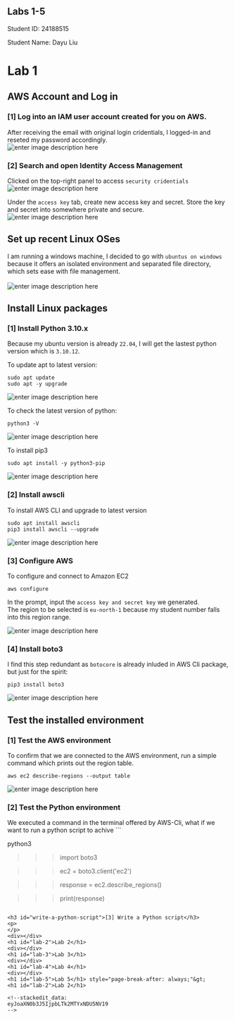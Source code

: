 <p></p><div></div><p></p>
  <h2>Labs 1-5</h2>
  <p>Student ID: 24188515</p>
  <p>Student Name: Dayu Liu</p>
<h1 id="lab-1">Lab 1</h1>
<h2 id="aws-account-and-log-in">AWS Account and Log in</h2>
<h3 id="log-into-an-iam-user-account-created-for-you-on-aws.">[1] Log into an IAM user account created for you on AWS.</h3>
<p>After receiving the email with original login cridentials, I logged-in and reseted my password accordingly.<br>
<img src="http://127.0.0.1/assets/lab1-1.png" alt="enter image description here"></p>
<h3 id="search-and-open-identity-access-management">[2] Search and open Identity Access Management</h3>
<p>Clicked on the top-right panel to access <code>security cridentials</code><br>
<img src="http://127.0.0.1/assets/lab1-2.png" alt="enter image description here"></p>
<p>Under the <code>access key</code> tab, create new access key and secret. Store the key and secret into somewhere private and secure.<br>
<img src="http://127.0.0.1/assets/lab1-3.png" alt="enter image description here"></p>
<h2 id="set-up-recent-linux-oses">Set up recent Linux OSes</h2>
<p>
</p><p>
I am running a windows machine, I decided to go with <code>ubuntus on windows</code> because it offers an isolated environment and separated file directory, which sets ease with file management.<br><br>
<img src="http://127.0.0.1/assets/lab1-4.png" alt="enter image description here"></p>
<h2 id="install-linux-packages">Install Linux packages</h2>
<h3 id="install-python-3.10.x">[1] Install Python 3.10.x</h3>
<p>Because my ubuntu version is already <code>22.04</code>, I will get the lastest python version which is <code>3.10.12</code>.</p>
<p>To update apt to latest version:</p>
<pre><code>sudo apt update
sudo apt -y upgrade
</code></pre>
<p><img src="http://127.0.0.1/assets/lab1-5.png" alt="enter image description here"></p>
<p>To check the latest version of python:</p>
<pre><code>python3 -V
</code></pre>
<p><img src="http://127.0.0.1/assets/lab1-6.png" alt="enter image description here"></p>
<p>To install pip3</p>
<pre><code>sudo apt install -y python3-pip
</code></pre>
<p><img src="http://127.0.0.1/assets/lab1-7.png" alt="enter image description here"></p>
<h3 id="install-awsclih3">[2] Install awscli</h3>
<p>To install AWS CLI and upgrade to latest version</p>
<pre><code>sudo apt install awscli
pip3 install awscli --upgrade
</code></pre>
<p><img src="http://127.0.0.1/assets/lab1-8.png" alt="enter image description here"></p>

<h3 id="configure-aws">[3] Configure AWS</h3>
To configure and connect to Amazon EC2
<pre><code>aws configure
</code></pre>
<p>In the prompt, input the <code>access key and secret key</code> we generated.<br>
The region to be selected is <code>eu-north-1</code> because my student number falls into this region range.</p>
<p><img src="http://127.0.0.1/assets/lab1-9.png" alt="enter image description here"></p>
<h3 id="install-boto3">[4] Install boto3</h3>
I find this step redundant as <code>botocore</code> is already inluded in AWS Cli package, but just for the spirit:
<pre><code>pip3 install boto3
</code></pre>

 ![enter image description here](http://127.0.0.1/assets/lab1-10.png)

<h2 id="test-the-installed-environment">Test the installed environment</h2>
<h3 id="test-the-aws-environment">[1] Test the AWS environment</h3>
To confirm that we are connected to the AWS environment, run a simple command which prints out the region table.

    aws ec2 describe-regions --output table
  
  ![enter image description here](http://127.0.0.1/assets/lab1-11.png)

<h3 id="test-the-python-environment">[2] Test the Python environment</h3>
We executed a command in the terminal offered by AWS-Cli, what if we want to run a python script to achive 
```

python3

>>> import boto3

>>> ec2 = boto3.client('ec2')

>>> response = ec2.describe_regions()

>>> print(response)

```

<h3 id="write-a-python-script">[3] Write a Python script</h3>
<p>
</p>
<div></div>
<h1 id="lab-2">Lab 2</h1>
<div></div>
<h1 id="lab-3">Lab 3</h1>
<div></div>
<h1 id="lab-4">Lab 4</h1>
<div></div>
<h1 id="lab-5">Lab 5</h1> style="page-break-after: always;"&gt;
<h1 id="lab-2">Lab 2</h1>

<!--stackedit_data:
eyJoaXN0b3J5IjpbLTk2MTYxNDU5NV19
-->